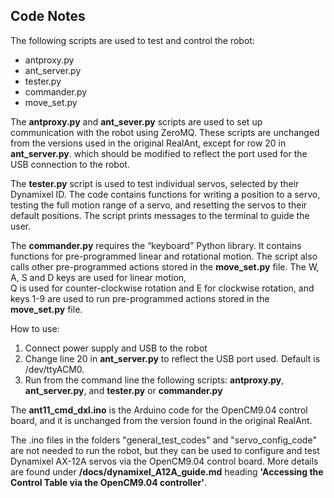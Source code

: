 ## Code Notes
The following scripts are used to test and control the robot:
-	antproxy.py
-	ant_server.py
-	tester.py
-	commander.py
-	move_set.py

The **antproxy.py** and **ant_sever.py** scripts are used to set up communication with the robot using ZeroMQ. 
These scripts are unchanged from the versions used in the original RealAnt, except for row 20 in **ant_server.py**.
which should be modified to reflect the port used for the USB connection to the robot.

The **tester.py** script is used to test individual servos, selected by their Dynamixel ID. 
The code contains functions for writing a position to a servo, testing the full motion range of a servo, and resetting 
the servos to their default positions. The script prints messages to the terminal to guide the user.

The **commander.py** requires the “keyboard” Python library. It contains functions for pre-programmed linear and rotational motion. 
The script also calls other pre-programmed actions stored in the **move_set.py** file. The W, A, S and D keys are used for linear motion,  
Q is used for counter-clockwise rotation and E for clockwise rotation, and keys 1-9 are used to run pre-programmed actions 
stored in the **move_set.py** file.

How to use:
1)	Connect power supply and USB to the robot
2)	Change line 20 in **ant_server.py** to reflect the USB port used. Default is /dev/ttyACM0.
3)	Run from the command line the following scripts: **antproxy.py**, **ant_server.py**, and **tester.py** or **commander.py**

The **ant11_cmd_dxl.ino** is the Arduino code for the OpenCM9.04 control board, and it is unchanged from the version found in the original RealAnt.

The .ino files in the folders "general_test_codes" and "servo_config_code" are not needed to run the robot, but they can be used to configure and test  
Dynamixel AX-12A servos via the OpenCM9.04 control board. More details are found under **/docs/dynamixel_A12A_guide.md** heading **'Accessing the Control Table via the OpenCM9.04 controller'**.
